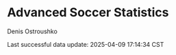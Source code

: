 # Advanced Soccer Statistics
Denis Ostroushko

<!-- gfm -->

Last successful data update: 2025-04-09 17:14:34 CST
